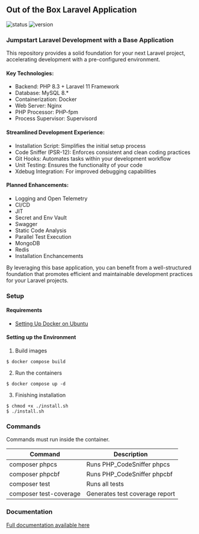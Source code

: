 ## Out of the Box Laravel Application

![status](https://img.shields.io/badge/status-work%20in%20progress-green?style=flat)
![version](https://img.shields.io/badge/version-0.4.1-blue?style=flat)

### Jumpstart Laravel Development with a Base Application

This repository provides a solid foundation for your next Laravel project, accelerating development with a pre-configured environment.

#### Key Technologies:

* Backend: PHP 8.3 + Laravel 11 Framework
* Database: MySQL 8.*
* Containerization: Docker
* Web Server: Nginx
* PHP Processor: PHP-fpm
* Process Supervisor: Supervisord

#### Streamlined Development Experience:

* Installation Script: Simplifies the initial setup process
* Code Sniffer (PSR-12): Enforces consistent and clean coding practices
* Git Hooks: Automates tasks within your development workflow
* Unit Testing: Ensures the functionality of your code
* Xdebug Integration: For improved debugging capabilities

#### Planned Enhancements:

* Logging and Open Telemetry
* CI/CD
* JIT
* Secret and Env Vault
* Swagger
* Static Code Analysis
* Parallel Test Execution
* MongoDB
* Redis
* Installation Enchancements

By leveraging this base application, you can benefit from a well-structured foundation that promotes efficient and maintainable development practices for your Laravel projects.

### Setup

#### Requirements

* [Setting Up Docker on Ubuntu](https://github.com/danieltrolezi/laravel-app/blob/master/docs/01-setup/docker.md)

#### Setting up the Environment

1. Build images
```
$ docker compose build
```

2. Run the containers
```
$ docker compose up -d
```

3. Finishing installation
```
$ chmod +x ./install.sh
$ ./install.sh
```

### Commands

Commands must run inside the container.

| Command             | Description                     |
| ------------------- | ------------------------------- |
| composer phpcs      | Runs PHP_CodeSniffer phpcs      |
| composer phpcbf     | Runs PHP_CodeSniffer phpcbf     |
| composer test       | Runs all tests                  |
| composer test-coverage | Generates test coverage report  |

### Documentation

[Full documentation available here](https://github.com/danieltrolezi/laravel-app/blob/master/docs/index.md)
